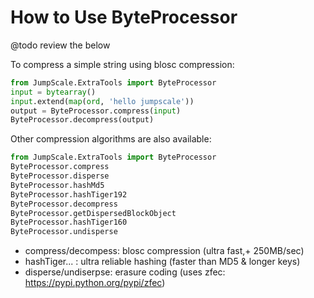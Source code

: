 # How to Use ByteProcessor

@todo review the below

To compress a simple string using blosc compression:

```python
from JumpScale.ExtraTools import ByteProcessor
input = bytearray()
input.extend(map(ord, 'hello jumpscale'))
output = ByteProcessor.compress(input)
ByteProcessor.decompress(output)
```

Other compression algorithms are also available:

```python
from JumpScale.ExtraTools import ByteProcessor
ByteProcessor.compress                 
ByteProcessor.disperse                 
ByteProcessor.hashMd5                  
ByteProcessor.hashTiger192             
ByteProcessor.decompress               
ByteProcessor.getDispersedBlockObject  
ByteProcessor.hashTiger160             
ByteProcessor.undisperse
```

- compress/decompess: blosc compression (ultra fast,+ 250MB/sec)
- hashTiger... : ultra reliable hashing (faster than MD5 & longer keys)
- disperse/undiserpse: erasure coding (uses zfec: <https://pypi.python.org/pypi/zfec>)
